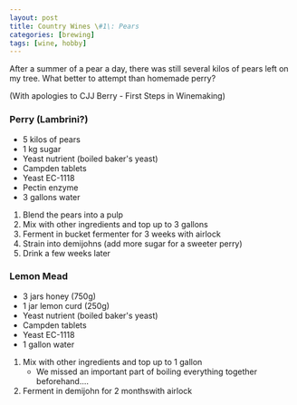 ```yaml
---
layout: post
title: Country Wines \#1\: Pears
categories: [brewing]
tags: [wine, hobby]
---
```


After a summer of a pear a day, there was still several kilos of pears left on my tree. What better to attempt than homemade perry?

(With apologies to CJJ Berry - First Steps in Winemaking)

### Perry (Lambrini?)

* 5 kilos of pears
* 1 kg sugar
* Yeast nutrient (boiled baker's yeast)
* Campden tablets
* Yeast EC-1118
* Pectin enzyme
* 3 gallons water

1. Blend the pears into a pulp
2. Mix with other ingredients and top up to 3 gallons
3. Ferment in bucket fermenter for 3 weeks with airlock
4. Strain into demijohns (add more sugar for a sweeter perry)
5. Drink a few weeks later

### Lemon Mead

* 3 jars honey (750g)
* 1 jar lemon curd (250g)
* Yeast nutrient (boiled baker's yeast)
* Campden tablets
* Yeast EC-1118
* 1 gallon water

1. Mix with other ingredients and top up to 1 gallon
   * We missed an important part of boiling everything together beforehand....
2. Ferment in demijohn for 2 monthswith airlock
